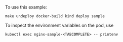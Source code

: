 To use this example: 

`make undeploy docker-build kind deploy sample`


To inspect the environment variables on the pod, use 

`kubectl exec nginx-sample-<TABCOMPLETE> -- printenv`

